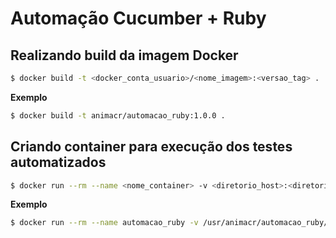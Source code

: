 # Automação Cucumber + Ruby

## Realizando build da imagem Docker

```sh
$ docker build -t <docker_conta_usuario>/<nome_imagem>:<versao_tag> .
```

**Exemplo**

```sh
$ docker build -t animacr/automacao_ruby:1.0.0 .
```

## Criando container para execução dos testes automatizados

```sh
$ docker run --rm --name <nome_container> -v <diretorio_host>:<diretorio_container> <nome_imagem>:<versao_tag>
```

**Exemplo**

```sh
$ docker run --rm --name automacao_ruby -v /usr/animacr/automacao_ruby/features:/app/features animacr/automacao_ruby:1.0.0
```

